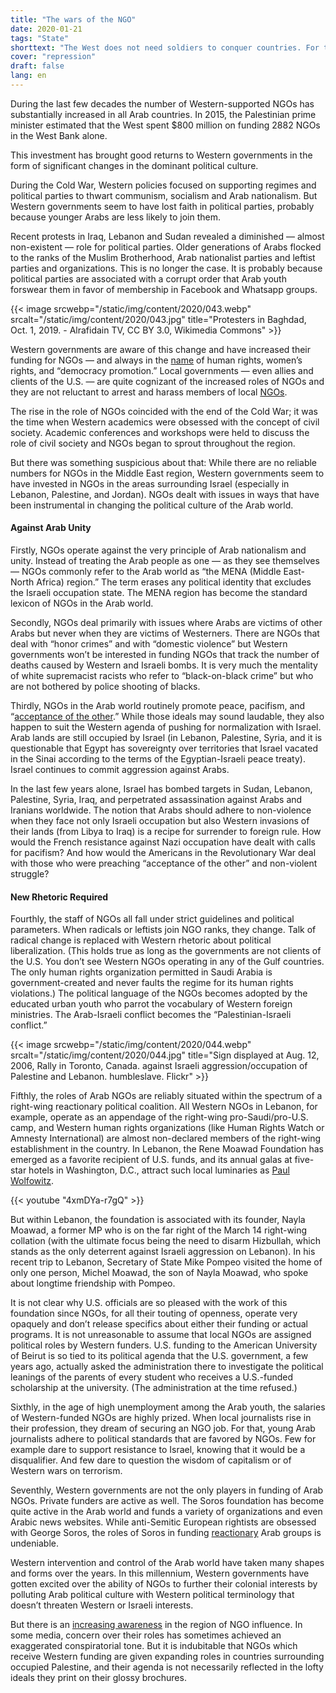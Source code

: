 ```yaml
---
title: "The wars of the NGO"
date: 2020-01-21
tags: "State"
shorttext: "The West does not need soldiers to conquer countries. For this he has his NGO'S who do everything in the greed for money."
cover: "repression"
draft: false
lang: en
---
```


During the last few decades the number of Western-supported NGOs has substantially increased in all Arab countries.  In 2015, the Palestinian prime minister estimated that the West spent $800 million on funding 2882 NGOs in the West Bank alone. 

This investment has brought good returns to Western governments in the form of significant changes in the dominant political culture. 

During the Cold War, Western policies focused on supporting regimes and political parties to thwart communism, socialism and Arab nationalism.  But Western governments seem to have lost faith in political parties, probably because younger Arabs are less likely to join them.

Recent protests in Iraq, Lebanon and Sudan revealed a diminished — almost non-existent — role for political parties. Older generations of Arabs flocked to the ranks of the Muslim Brotherhood, Arab nationalist parties and leftist parties and organizations. This is no longer the case.  It is probably because political parties are associated with a corrupt order that Arab youth forswear them in favor of membership in Facebook and Whatsapp groups. 

{{< image srcwebp="/static/img/content/2020/043.webp" srcalt="/static/img/content/2020/043.jpg" title="Protesters in Baghdad, Oct. 1, 2019. - Alrafidain TV, CC BY 3.0, Wikimedia Commons" >}}

Western governments are aware of this change and have increased their funding for NGOs — and always in the [name](/static/downloads/R44233.pdf "U.S. Foreign Assistance to the Middle East: Historical Background, Recent Trends, and the FY2016 Request") of human rights, women’s rights, and “democracy promotion.” Local governments — even allies and clients of the U.S. — are quite cognizant of the increased roles of NGOs and they are not reluctant to arrest and harass members of local [NGOs](https://foreignpolicy.com/2018/06/07/the-real-reason-the-middle-east-hates-ngos/ "The Real Reason the Middle East Hates NGOs").

The rise in the role of NGOs coincided with the end of the Cold War; it was the time when Western academics were obsessed with the concept of civil society. Academic conferences and workshops were held to discuss the role of civil society and NGOs began to sprout throughout the region.

But there was something suspicious about that: While there are no reliable numbers for NGOs in the Middle East region, Western governments seem to have invested in NGOs in the areas surrounding Israel (especially in Lebanon, Palestine, and Jordan).  NGOs dealt with issues in ways that have been instrumental in changing the political culture of the Arab world.

#### Against Arab Unity

Firstly, NGOs operate against the very principle of Arab nationalism and unity.  Instead of treating the Arab people as one — as they see themselves — NGOs commonly refer to the Arab world as “the MENA (Middle East-North Africa) region.” The term erases any political identity that excludes the Israeli occupation state.  The MENA region has become the standard lexicon of NGOs in the Arab world.

Secondly, NGOs deal primarily with issues where Arabs are victims of other Arabs but never when they are victims of Westerners.  There are NGOs that deal with “honor crimes” and with “domestic violence” but Western governments won’t be interested in funding NGOs that track the number of deaths caused by Western and Israeli bombs.  It is very much the mentality of white supremacist racists who refer to “black-on-black crime” but who are not bothered by police shooting of blacks. 

Thirdly, NGOs in the Arab world routinely promote peace, pacifism, and “[acceptance of the other](https://www.turess.com/alhiwar/10395 "جميعا ضد التطبيع ومع المقاومة").” While those ideals may sound laudable, they also happen to suit the Western agenda of pushing for normalization with Israel.  Arab lands are still occupied by Israel (in Lebanon, Palestine, Syria, and it is questionable that Egypt has sovereignty over territories that Israel vacated in the Sinai according to the terms of the Egyptian-Israeli peace treaty). Israel continues to commit aggression against Arabs.

In the last few years alone, Israel has bombed targets in Sudan, Lebanon, Palestine, Syria, Iraq, and perpetrated assassination against Arabs and Iranians worldwide. The notion that Arabs should adhere to non-violence when they face not only Israeli occupation but also Western invasions of their lands (from Libya to Iraq) is a recipe for surrender to foreign rule.  How would the French resistance against Nazi occupation have dealt with calls for pacifism? And how would the Americans in the Revolutionary War deal with those who were preaching “acceptance of the other” and non-violent struggle?

#### New Rhetoric Required 

Fourthly, the staff of NGOs all fall under strict guidelines and political parameters.  When radicals or leftists join NGO ranks, they change. Talk of radical change is replaced with Western rhetoric about political liberalization. (This holds true as long as the governments are not clients of the U.S. You don’t see Western NGOs operating in any of the Gulf countries. The only human rights organization permitted in Saudi Arabia is government-created and never faults the regime for its human rights violations.) The political language of the NGOs becomes adopted by the educated urban youth who parrot the vocabulary of Western foreign ministries. The Arab-Israeli conflict becomes the “Palestinian-Israeli conflict.” 

{{< image srcwebp="/static/img/content/2020/044.webp" srcalt="/static/img/content/2020/044.jpg" title="Sign displayed at Aug. 12, 2006, Rally in Toronto, Canada. against Israeli aggression/occupation of Palestine and Lebanon. humbleslave. Flickr" >}}

Fifthly, the roles of Arab NGOs are reliably situated within the spectrum of a right-wing reactionary political coalition.  All Western NGOs in Lebanon, for example, operate as an appendage of the right-wing pro-Saudi/pro-U.S. camp, and Western human rights organizations (like Human Rights Watch or Amnesty International) are almost non-declared members of the right-wing establishment in the country. In Lebanon, the Rene Moawad Foundation has emerged as a favorite recipient of U.S. funds, and its annual galas at five-star hotels in Washington, D.C., attract such local luminaries as [Paul Wolfowitz](https://www.lorientlejour.com/article/517800/Social_-_Diner_de_gala_de_la_FRM-USA_a_WashingtonDon_de_deux_millions_de_dollars_d%2527une_ONG_internationale_a_la_Fondation_Rene_Moawad.html "Social - Dîner de gala de la FRM-USA à Washington Don de deux millions de dollars d’une ONG internationale à la Fondation René Moawad"). 

{{< youtube "4xmDYa-r7gQ" >}}

But within Lebanon, the foundation is associated with its founder, Nayla Moawad, a former MP who is on the far right of the March 14 right-wing collation (with the ultimate focus being the need to disarm Hizbullah, which stands as the only deterrent against Israeli aggression on Lebanon).  In his recent trip to Lebanon, Secretary of State Mike Pompeo visited the home of only one person, Michel Moawad, the son of Nayla Moawad, who spoke about longtime friendship with Pompeo. 

It is not clear why U.S. officials are so pleased with the work of this foundation since NGOs, for all their touting of openness, operate very opaquely and don’t release specifics about either their funding or actual programs. It is not unreasonable to assume that local NGOs are assigned political roles by Western funders.  U.S. funding to the American University of Beirut is so tied to its political agenda that the U.S. government, a few years ago, actually asked the administration there to investigate the political leanings of the parents of every student who receives a U.S.-funded scholarship at the university. (The administration at the time refused.) 

Sixthly, in the age of high unemployment among the Arab youth, the salaries of Western-funded NGOs are highly prized. When local journalists rise in their profession, they dream of securing an NGO job. For that, young Arab journalists adhere to political standards that are favored by NGOs.  Few for example dare to support resistance to Israel, knowing that it would be a disqualifier. And few dare to question the wisdom of capitalism or of Western wars on terrorism.

Seventhly, Western governments are not the only players in funding of Arab NGOs. Private funders are active as well. The Soros foundation has become quite active in the Arab world and funds a variety of organizations and even Arabic news websites.  While anti-Semitic European rightists are obsessed with George Soros, the roles of Soros in funding [reactionary](https://daraj.com/who-we-are/ "من نحن") Arab groups is undeniable.

Western intervention and control of the Arab world have taken many shapes and forms over the years. In this millennium, Western governments have gotten excited over the ability of NGOs to further their colonial interests by polluting Arab political culture with Western political terminology that doesn’t threaten Western or Israeli interests. 

But there is an [increasing awareness](https://www.wattan.tv/ar/news/85643.html "دولة إن جي أوز في فلسطين - بقلم: عبدالرحمن ظاهر") in the region of NGO influence. In some media, concern over their roles has sometimes achieved an exaggerated conspiratorial tone.  But it is indubitable that NGOs which receive Western funding are given expanding roles in countries surrounding occupied Palestine, and their agenda is not necessarily reflected in the lofty ideals they print on their glossy brochures.
